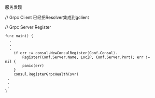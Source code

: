 服务发现

// Grpc Client
已经把Resolver集成到gclient

// Grpc Server Register
```
func main() {
  .
  .
  .
	if err := consul.NewConsulRegister(Conf.Consul).
		Register(Conf.Server.Name, LocIP, Conf.Server.Port); err != nil {
		panic(err)
	}
    consul.RegisterGrpcHealth(svr)
 .
 .
 .
}
```
